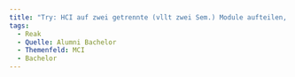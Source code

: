 ```yaml
---
title: "Try: HCI auf zwei getrennte (vllt zwei Sem.) Module aufteilen, um inhaltlichen Workload besser verarbeiten zu können"
tags:
  - Reak
  - Quelle: Alumni Bachelor
  - Themenfeld: MCI
  - Bachelor
---
```

